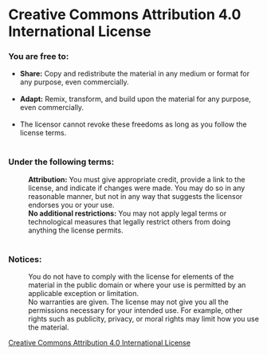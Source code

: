 <h1>Creative Commons Attribution 4.0 International License</h1>

<h3>You are free to:</h3>
<ul>
  <li><b>Share:</b> Copy and redistribute the material in any medium or format for any purpose, even commercially.</li><br>
  <li><b>Adapt:</b> Remix, transform, and build upon the material for any purpose, even commercially.</li><br>
  <li>The licensor cannot revoke these freedoms as long as you follow the license terms.</li><br>
</ul>

<dl>
  <dt><h3>Under the following terms:</h3></dt>
  <dd><b>Attribution:</b> You must give appropriate credit, provide a link to the license, and indicate if changes were made. You may do so in any reasonable manner, but not in any way that suggests the licensor endorses you or your use.</dd>
  <dd><b>No additional restrictions:</b> You may not apply legal terms or technological measures that legally restrict others from doing anything the license permits.</dd>

  <dt><br><h3>Notices:</h3></dt>
  <dd>You do not have to comply with the license for elements of the material in the public domain or where your use is permitted by an applicable exception or limitation.</dd>
  <dd>No warranties are given. The license may not give you all the permissions necessary for your intended use. For example, other rights such as publicity, privacy, or moral rights may limit how you use the material.</dd>
</dl>

<a href="http://creativecommons.org/licenses/by/4.0/">Creative Commons Attribution 4.0 International License</a>
